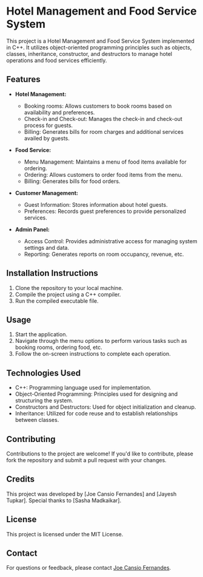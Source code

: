 # Hotel Management and Food Service System

This project is a Hotel Management and Food Service System implemented in C++. It utilizes object-oriented programming principles such as objects, classes, inheritance, constructor, and destructors to manage hotel operations and food services efficiently.

## Features

- **Hotel Management:**
  - Booking rooms: Allows customers to book rooms based on availability and preferences.
  - Check-in and Check-out: Manages the check-in and check-out process for guests.
  - Billing: Generates bills for room charges and additional services availed by guests.

- **Food Service:**
  - Menu Management: Maintains a menu of food items available for ordering.
  - Ordering: Allows customers to order food items from the menu.
  - Billing: Generates bills for food orders.

- **Customer Management:**
  - Guest Information: Stores information about hotel guests.
  - Preferences: Records guest preferences to provide personalized services.

- **Admin Panel:**
  - Access Control: Provides administrative access for managing system settings and data.
  - Reporting: Generates reports on room occupancy, revenue, etc.

## Installation Instructions

1. Clone the repository to your local machine.
2. Compile the project using a C++ compiler.
3. Run the compiled executable file.

## Usage

1. Start the application.
2. Navigate through the menu options to perform various tasks such as booking rooms, ordering food, etc.
3. Follow the on-screen instructions to complete each operation.

## Technologies Used

- C++: Programming language used for implementation.
- Object-Oriented Programming: Principles used for designing and structuring the system.
- Constructors and Destructors: Used for object initialization and cleanup.
- Inheritance: Utilized for code reuse and to establish relationships between classes.

## Contributing

Contributions to the project are welcome! If you'd like to contribute, please fork the repository and submit a pull request with your changes.

## Credits

This project was developed by [Joe Cansio Fernandes] and [Jayesh Tupkar]. Special thanks to [Sasha Madkaikar].

## License

This project is licensed under the MIT License.

## Contact

For questions or feedback, please contact [Joe Cansio Fernandes](joecansiofernandes@gmail.com).
